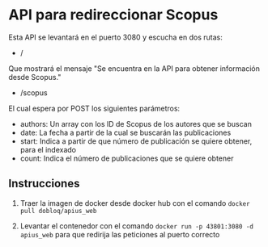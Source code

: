 # API para redireccionar Scopus

Esta API se levantará en el puerto 3080 y escucha en dos rutas:

* /

Que mostrará el mensaje "Se encuentra en la API para obtener información desde Scopus." 

* /scopus

El cual espera por POST los siguientes parámetros:

- authors: Un array con los ID de Scopus de los autores que se buscan
- date: La fecha a partir de la cual se buscarán las publicaciones
- start: Indica a partir de que número de publicación se quiere obtener, para el indexado
- count: Indica el número de publicaciones que se quiere obtener

## Instrucciones

1. Traer la imagen de docker desde docker hub con el comando `docker pull dobloq/apius_web`

2. Levantar el contenedor con el comando `docker run -p 43801:3080 -d apius_web` para que redirija las peticiones al puerto correcto
